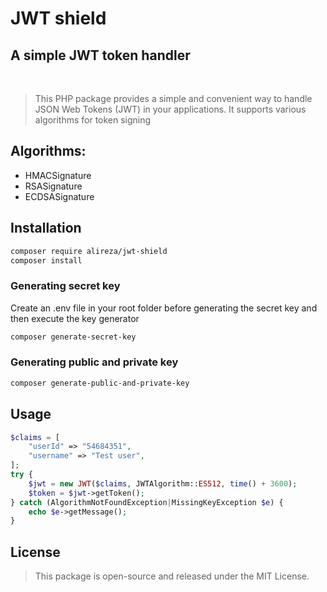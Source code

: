 # JWT shield
## A simple JWT token handler

&nbsp;

> This PHP package provides a simple and convenient way to handle JSON Web Tokens (JWT) in your applications.
> It supports various algorithms for token signing

## Algorithms:
- HMACSignature
- RSASignature
- ECDSASignature

## Installation
```sh
composer require alireza/jwt-shield
composer install
```

### Generating secret key
Create an .env file in your root folder before generating the secret key and then execute the key generator
```sh
composer generate-secret-key
```

### Generating public and private key
```sh
composer generate-public-and-private-key
```

## Usage
```php
$claims = [
    "userId" => "54684351",
    "username" => "Test user",
];
try {
    $jwt = new JWT($claims, JWTAlgorithm::ES512, time() + 3600);
    $token = $jwt->getToken();
} catch (AlgorithmNotFoundException|MissingKeyException $e) {
    echo $e->getMessage();
}
```

## License
> This package is open-source and released under the MIT License.